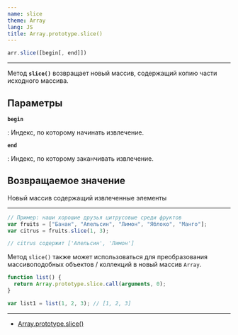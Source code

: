```yaml
---
name: slice
theme: Array
lang: JS
title: Array.prototype.slice()
---
```


```js
arr.slice([begin[, end]])
```

---

Метод **`slice()`** возвращает новый массив, содержащий копию части исходного массива.

## Параметры

**`begin`**

: Индекс, по которому начинать извлечение.

**`end`**

: Индекс, по которому заканчивать извлечение.

## Возвращаемое значение

Новый массив содержащий извлеченные элементы

---

```js
// Пример: наши хорошие друзья цитрусовые среди фруктов
var fruits = ["Банан", "Апельсин", "Лимон", "Яблоко", "Манго"];
var citrus = fruits.slice(1, 3);

// citrus содержит ['Апельсин', 'Лимон']
```

Метод `slice()` также может использоваться для преобразования массивоподобных объектов / коллекций в новый массив `Array`.

```js
function list() {
  return Array.prototype.slice.call(arguments, 0);
}

var list1 = list(1, 2, 3); // [1, 2, 3]
```

---

- [Array.prototype.slice()](https://developer.mozilla.org/ru/docs/Web/JavaScript/Reference/Global_Objects/Array/slice)
